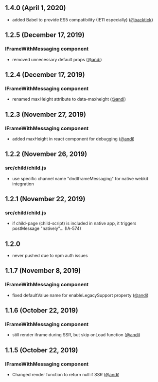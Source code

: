 ## 1.4.0 (April 1, 2020)

* added Babel to provide ES5 compatibility (IE11 especially) ([@backtick](https://github.com/backtick))

## 1.2.5 (December 17, 2019)

### IFrameWithMessaging component

* removed unnecessary default props ([@andi](https://github.com/andi))

## 1.2.4 (December 17, 2019)

### IFrameWithMessaging component

* renamed maxHeight attribute to data-maxheight ([@andi](https://github.com/andi))

## 1.2.3 (November 27, 2019)

### IFrameWithMessaging component

* added maxHeight in react component for debugging ([@andi](https://github.com/andi))

## 1.2.2 (November 26, 2019)

### src/child/child.js

* use specific channel name "dndIframeMessaging" for native webkit integration

## 1.2.1 (November 22, 2019)

### src/child/child.js

* if child-page (child-script) is included in native app, it triggers postMessage "natively"... (IA-574)

## 1.2.0

* never pushed due to npm auth issues

## 1.1.7 (November 8, 2019)

### IFrameWithMessaging component

* fixed defaultValue name for enableLegacySupport property ([@andi](https://github.com/andi))

## 1.1.6 (October 22, 2019)

### IFrameWithMessaging component

* still render iframe during SSR, but skip onLoad function ([@andi](https://github.com/andi))

## 1.1.5 (October 22, 2019)

### IFrameWithMessaging component

* Changed render function to return null if SSR ([@andi](https://github.com/andi))